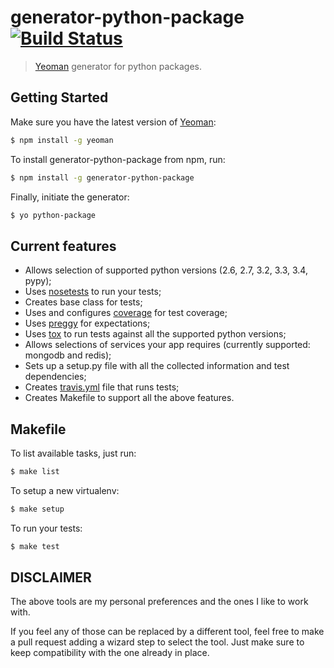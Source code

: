 # generator-python-package [![Build Status](https://secure.travis-ci.org/heynemann/generator-python-package.png?branch=master)](https://travis-ci.org/heynemann/generator-python-package)

> [Yeoman](http://yeoman.io) generator for python packages.


## Getting Started

Make sure you have the latest version of [Yeoman](http://yeoman.io):

```bash
$ npm install -g yeoman
```

To install generator-python-package from npm, run:

```bash
$ npm install -g generator-python-package
```

Finally, initiate the generator:

```bash
$ yo python-package
```

## Current features

* Allows selection of supported python versions (2.6, 2.7, 3.2, 3.3, 3.4, pypy);
* Uses [nosetests](https://nose.readthedocs.org/en/latest/) to run your tests;
* Creates base class for tests;
* Uses and configures [coverage](http://nedbatchelder.com/code/coverage/) for test coverage;
* Uses [preggy](http://heynemann.github.io/preggy/) for expectations;
* Uses [tox](http://tox.readthedocs.org/en/latest/) to run tests against all the supported python versions;
* Allows selections of services your app requires (currently supported: mongodb and redis);
* Sets up a setup.py file with all the collected information and test dependencies;
* Creates [travis.yml](http://travis-ci.org) file that runs tests;
* Creates Makefile to support all the above features.

## Makefile

To list available tasks, just run:

```bash
$ make list
```

To setup a new virtualenv:

```bash
$ make setup
```

To run your tests:

```bash
$ make test
```

## DISCLAIMER

The above tools are my personal preferences and the ones I like to work with.

If you feel any of those can be replaced by a different tool, feel free to make a pull request adding a wizard step to select the tool. Just make sure to keep compatibility with the one already in place.
